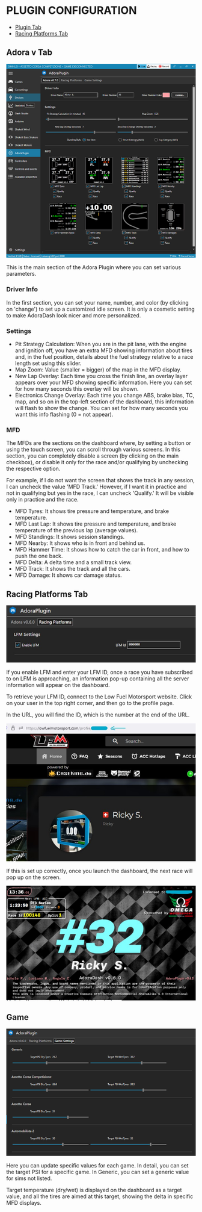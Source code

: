 # PLUGIN CONFIGURATION
- [Plugin Tab](#adora-vxxx-tab)
- [Racing Platforms Tab](#racing-platforms-tab)

## Adora v Tab
![Main Tab](/src/images/docs/plugin.jpg)

This is the main section of the Adora Plugin where you can set various parameters.
### Driver Info
In the first section, you can set your name, number, and color (by clicking on 'change') to set up a customized idle screen.
It is only a cosmetic setting to make AdoraDash look nicer and more personalized.

### Settings
- Pit Strategy Calculation: When you are in the pit lane, with the engine and ignition off, you have an extra MFD showing information about tires and, in the fuel position, details about the fuel strategy relative to a race length set using this slider.
- Map Zoom: Value (smaller = bigger) of the map in the MFD display.
- New Lap Overlay: Each time you cross the finish line, an overlay layer appears over your MFD showing specific information. Here you can set for how many seconds this overlay will be shown.
- Electronics Change Overlay: Each time you change ABS, brake bias, TC, map, and so on in the top-left section of the dashboard, this information will flash to show the change.  You can set for how many seconds you want this info flashing (0 = not appear).
### MFD
The MFDs are the sections on the dashboard where, by setting a button or using the touch screen, you can scroll through various screens.
In this section, you can completely disable a screen (by clicking on the main checkbox), or disable it only for the race and/or qualifying by unchecking the respective option.

For example, if I do not want the screen that shows the track in any session, I can uncheck the value 'MFD Track.'
However, if I want it in practice and not in qualifying but yes in the race, I can uncheck 'Qualify.'
It will be visible only in practice and the race.
- MFD Tyres: It shows tire pressure and temperature, and brake temperature.
- MFD Last Lap: It shows tire pressure and temperature, and brake temperature of the previous lap (average values).
- MFD Standings: It shows session standings.
- MFD Nearby: It shows who is in front and behind us.
- MFD Hammer Time: It shows how to catch the car in front, and how to push the one back.
- MFD Delta: A delta time and a small track view.
- MFD Track: It shows the track and all the cars.
- MFD Damage: It shows car damage status.



## Racing Platforms Tab
![Racing Platforms](/src/images/docs/racing_platform.jpg)

If you enable LFM and enter your LFM ID, once a race you have subscribed to on LFM is approaching, an information pop-up containing all the server information will appear on the dashboard.

To retrieve your LFM ID, connect to the Low Fuel Motorsport website. Click on your user in the top right corner, and then go to the profile page.

In the URL, you will find the ID, which is the number at the end of the URL.


![LFM ID](/src/images/docs/plugin/lfm_id.jpg)


If this is set up correctly, once you launch the dashboard, the next race will pop up on the screen.

![DASHBOARD LFM](/src/images/docs/dashboard/lfm_next_race.jpg)

## Game
![Game Settings Tab](/src/images/docs/plugin/game_settings.jpg)

Here you can update specific values for each game.
In detail, you can set the target PSI for a specific game.
In Generic, you can set a generic value for sims not listed.

Target temperature (dry/wet) is displayed on the dashboard as a target value, and all the tires are aimed at this target, showing the delta in specific MFD displays.
